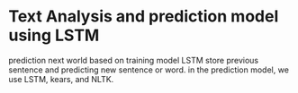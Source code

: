 # Text Analysis and prediction model using LSTM
prediction next world based on training model LSTM store previous sentence and predicting new sentence or word.
in the prediction model, we use LSTM, kears, and NLTK.
